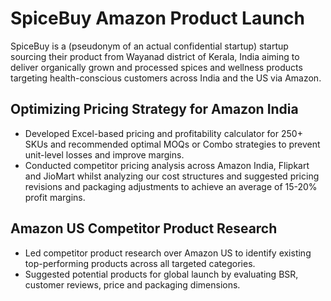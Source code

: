 # SpiceBuy Amazon Product Launch
SpiceBuy is a (pseudonym  of an actual confidential startup) startup sourcing their product from Wayanad district of Kerala, India aiming to deliver organically grown and processed spices and wellness products targeting health-conscious customers across India and the US via Amazon.

## Optimizing Pricing Strategy for Amazon India
- Developed Excel-based pricing and profitability calculator for 250+ SKUs and recommended optimal MOQs or Combo strategies to prevent unit-level losses and improve margins.
- Conducted competitor pricing analysis across Amazon India, Flipkart and JioMart whilst analyzing our cost structures and suggested pricing revisions and packaging adjustments to achieve an average of 15-20% profit margins.

## Amazon US Competitor Product Research
- Led competitor product research over Amazon US to identify existing top-performing products across all targeted categories.
- Suggested potential products for global launch by evaluating BSR, customer reviews, price and packaging dimensions.


